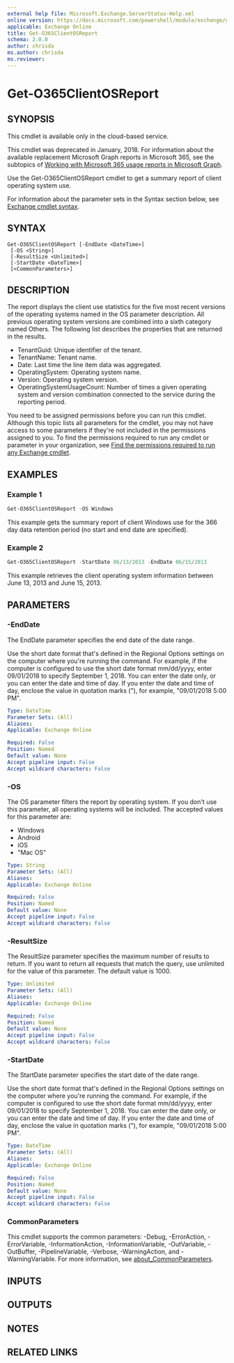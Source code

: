 ```yaml
---
external help file: Microsoft.Exchange.ServerStatus-Help.xml
online version: https://docs.microsoft.com/powershell/module/exchange/get-o365clientosreport
applicable: Exchange Online
title: Get-O365ClientOSReport
schema: 2.0.0
author: chrisda
ms.author: chrisda
ms.reviewer:
---
```


# Get-O365ClientOSReport

## SYNOPSIS
This cmdlet is available only in the cloud-based service.

This cmdlet was deprecated in January, 2018. For information about the available replacement Microsoft Graph reports in Microsoft 365, see the subtopics of [Working with Microsoft 365 usage reports in Microsoft Graph](https://docs.microsoft.com/graph/api/resources/report).

Use the Get-O365ClientOSReport cmdlet to get a summary report of client operating system use.

For information about the parameter sets in the Syntax section below, see [Exchange cmdlet syntax](https://docs.microsoft.com/powershell/exchange/exchange-cmdlet-syntax).

## SYNTAX

```
Get-O365ClientOSReport [-EndDate <DateTime>]
 [-OS <String>]
 [-ResultSize <Unlimited>]
 [-StartDate <DateTime>]
 [<CommonParameters>]
```

## DESCRIPTION
The report displays the client use statistics for the five most recent versions of the operating systems named in the OS parameter description. All previous operating system versions are combined into a sixth category named Others. The following list describes the properties that are returned in the results.

- TenantGuid: Unique identifier of the tenant.
- TenantName: Tenant name.
- Date: Last time the line item data was aggregated.
- OperatingSystem: Operating system name.
- Version: Operating system version.
- OperatingSystemUsageCount: Number of times a given operating system and version combination connected to the service during the reporting period.

You need to be assigned permissions before you can run this cmdlet. Although this topic lists all parameters for the cmdlet, you may not have access to some parameters if they're not included in the permissions assigned to you. To find the permissions required to run any cmdlet or parameter in your organization, see [Find the permissions required to run any Exchange cmdlet](https://docs.microsoft.com/powershell/exchange/find-exchange-cmdlet-permissions).

## EXAMPLES

### Example 1
```powershell
Get-O365ClientOSReport -OS Windows
```

This example gets the summary report of client Windows use for the 366 day data retention period (no start and end date are specified).

### Example 2
```powershell
Get-O365ClientOSReport -StartDate 06/13/2013 -EndDate 06/15/2013
```

This example retrieves the client operating system information between June 13, 2013 and June 15, 2013.

## PARAMETERS

### -EndDate
The EndDate parameter specifies the end date of the date range.

Use the short date format that's defined in the Regional Options settings on the computer where you're running the command. For example, if the computer is configured to use the short date format mm/dd/yyyy, enter 09/01/2018 to specify September 1, 2018. You can enter the date only, or you can enter the date and time of day. If you enter the date and time of day, enclose the value in quotation marks ("), for example, "09/01/2018 5:00 PM".

```yaml
Type: DateTime
Parameter Sets: (All)
Aliases:
Applicable: Exchange Online

Required: False
Position: Named
Default value: None
Accept pipeline input: False
Accept wildcard characters: False
```

### -OS
The OS parameter filters the report by operating system. If you don't use this parameter, all operating systems will be included. The accepted values for this parameter are:

- Windows
- Android
- iOS
- "Mac OS"

```yaml
Type: String
Parameter Sets: (All)
Aliases:
Applicable: Exchange Online

Required: False
Position: Named
Default value: None
Accept pipeline input: False
Accept wildcard characters: False
```

### -ResultSize
The ResultSize parameter specifies the maximum number of results to return. If you want to return all requests that match the query, use unlimited for the value of this parameter. The default value is 1000.

```yaml
Type: Unlimited
Parameter Sets: (All)
Aliases:
Applicable: Exchange Online

Required: False
Position: Named
Default value: None
Accept pipeline input: False
Accept wildcard characters: False
```

### -StartDate
The StartDate parameter specifies the start date of the date range.

Use the short date format that's defined in the Regional Options settings on the computer where you're running the command. For example, if the computer is configured to use the short date format mm/dd/yyyy, enter 09/01/2018 to specify September 1, 2018. You can enter the date only, or you can enter the date and time of day. If you enter the date and time of day, enclose the value in quotation marks ("), for example, "09/01/2018 5:00 PM".

```yaml
Type: DateTime
Parameter Sets: (All)
Aliases:
Applicable: Exchange Online

Required: False
Position: Named
Default value: None
Accept pipeline input: False
Accept wildcard characters: False
```

### CommonParameters
This cmdlet supports the common parameters: -Debug, -ErrorAction, -ErrorVariable, -InformationAction, -InformationVariable, -OutVariable, -OutBuffer, -PipelineVariable, -Verbose, -WarningAction, and -WarningVariable. For more information, see [about_CommonParameters](https://go.microsoft.com/fwlink/p/?LinkID=113216).

## INPUTS

## OUTPUTS

## NOTES

## RELATED LINKS
